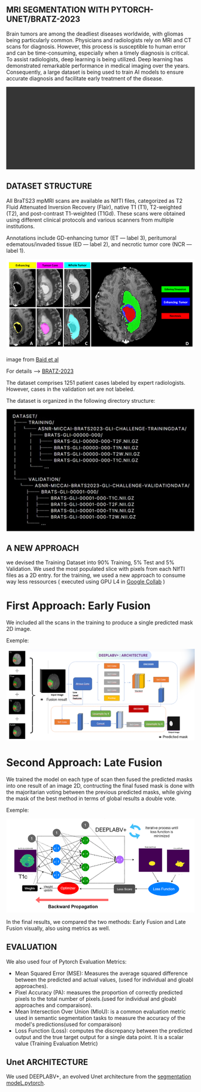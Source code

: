 ## MRI SEGMENTATION WITH PYTORCH-UNET/BRATZ-2023
Brain tumors are among the deadliest diseases worldwide, with gliomas being particularly common. Physicians and radiologists rely on MRI and CT scans for diagnosis. However, this process is susceptible to human error and can be time-consuming, especially when a timely diagnosis is critical. To assist radiologists, deep learning is being utilized. Deep learning has demonstrated remarkable performance in medical imaging over the years. Consequently, a large dataset is being used to train AI models to ensure accurate diagnosis and facilitate early treatment of the disease.


![Example Image](https://github.com/Madovah/IRM-segemntation-with-BRATZ2023-2D/blob/master/IRM.gif)

## DATASET STRUCTURE

All BraTS23 mpMRI scans are available as NIfTI files, categorized as T2 Fluid Attenuated Inversion Recovery (Flair), native T1 (T1), T2-weighted (T2), and post-contrast T1-weighted (T1Gd). These scans were obtained using different clinical protocols and various scanners from multiple institutions.

Annotations include GD-enhancing tumor (ET — label 3), peritumoral edematous/invaded tissue (ED — label 2), and necrotic tumor core (NCR — label 1). 


![Example Image](https://github.com/Madovah/IRM-segemntation-with-BRATZ2023-2D/blob/master/IRM2.png)

image from [Baid et al](https://arxiv.org/pdf/2107.02314v1)

For details --> [BRATZ-2023](https://www.synapse.org/#!Synapse:syn51156910/wiki/622351)

The dataset comprises 1251 patient cases labeled by expert radiologists. However, cases in the validation set are not labeled.

The dataset is organized in the following directory structure:

![Example Image](https://github.com/Madovah/IRM-segemntation-with-BRATZ2023-2D/blob/master/DATASET_Structure.jpg)

## A NEW APPROACH
we devised the Training Dataset into 90% Training, 5% Test and 5% Validation. We used the most populated slice with pixels from each NIfTI files as a 2D entry. for the training, we used a new approach to consume way less ressources ( executed using GPU L4 in [Google Collab](https://colab.google) )

# First Approach: Early Fusion
We included all the scans in the training to produce a single predicted mask 2D image.

Exemple:

![Example Image](https://github.com/Madovah/IRM-segemntation-with-BRATZ2023-2D/blob/master/Deeplabv%2B.png)

# Second Approach: Late Fusion
We trained the model on each type of scan then fused the predicted masks into one result of an image 2D, contructing the final fused mask is done with the majoritarian voting between the previous predicted masks, while giving the mask of the best method in terms of global results a double vote.

Exemple: 

![Example Image](https://github.com/Madovah/IRM-segemntation-with-BRATZ2023-2D/blob/master/ex_t1c.png)

In the final results, we compared the two methods: Early Fusion and Late Fusion visually, also using metrics as well.

## EVALUATION

We also used four of Pytorch Evaluation Metrics: 
- Mean Squared Error (MSE): Measures the average squared difference between the predicted and actual values, (used for individual and gloabl approaches).
- Pixel Accuracy (PA):  measures the proportion of correctly predicted pixels to the total number of pixels.(used for individual and gloabl approaches and comparaison).
- Mean Intersection Over Union (MIoU): is a common evaluation metric used in semantic segmentation tasks to measure the accuracy of the model's predictions(used for comparaison)
- Loss Function (Loss): computes the discrepancy between the predicted output and the true target output for a single data point. It is a scalar value (Training Evaluation Metric)

## Unet ARCHITECTURE  

We used DEEPLABV+, an evolved Unet architecture from the [segmentation modeL.pytorch](https://github.com/qubvel/segmentation_models.pytorch).

